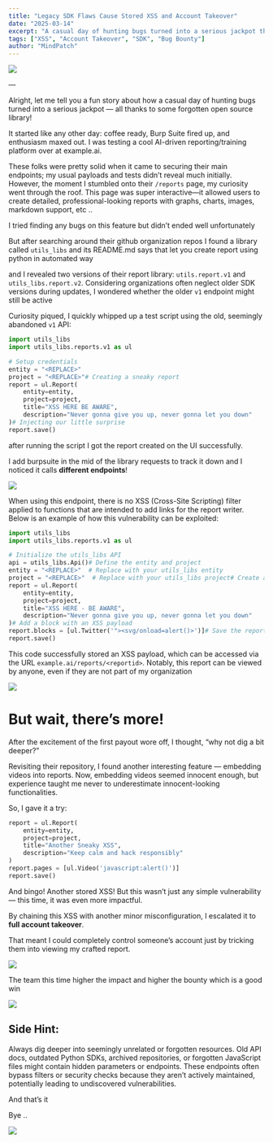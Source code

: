 ```yaml
---
title: "Legacy SDK Flaws Cause Stored XSS and Account Takeover"
date: "2025-03-14"
excerpt: "A casual day of hunting bugs turned into a serious jackpot thanks to some forgotten open source library. This vulnerability allowed for complete account takeover through stored XSS."
tags: ["XSS", "Account Takeover", "SDK", "Bug Bounty"]
author: "MindPatch"
---
```

  
![](https://miro.medium.com/v2/resize:fit:480/0*wFXpWUgkd4CNm-ov.gif)

—

Alright, let me tell you a fun story about how a casual day of hunting bugs turned into a serious jackpot — all thanks to some forgotten open source library!

It started like any other day: coffee ready, Burp Suite fired up, and enthusiasm maxed out. I was testing a cool AI-driven reporting/training platform over at example.ai.

These folks were pretty solid when it came to securing their main endpoints; my usual payloads and tests didn’t reveal much initially. However, the moment I stumbled onto their  `/reports`  page, my curiosity went through the roof. This page was super interactive—it allowed users to create detailed, professional-looking reports with graphs, charts, images, markdown support, etc ..

I tried finding any bugs on this feature but didn’t ended well unfortunately

But after searching around their github organization repos I found a library called  `utils_libs` and its README.md says that let you create report using python in automated way

and I revealed two versions of their report library:  `utils.report.v1`  and  `utils_libs.report.v2`. Considering organizations often neglect older SDK versions during updates, I wondered whether the older  `v1`  endpoint might still be active

Curiosity piqued, I quickly whipped up a test script using the old, seemingly abandoned  `v1`  API:

```python
import utils_libs  
import utils_libs.reports.v1 as ul

# Setup credentials  
entity = "<REPLACE>"  
project = "<REPLACE>"# Creating a sneaky report  
report = ul.Report(  
    entity=entity,  
    project=project,  
    title="XSS HERE BE AWARE",  
    description="Never gonna give you up, never gonna let you down"  
)# Injecting our little surprise  
report.save()
```

after running the script I got the report created on the UI successfully.

I add burpsuite in the mid of the library requests to track it down and I noticed it calls  **different endpoints**!

![](https://miro.medium.com/v2/resize:fit:320/0*A4q6356PxRgZBIKH.gif)

When using this endpoint, there is no XSS (Cross-Site Scripting) filter applied to functions that are intended to add links for the report writer. Below is an example of how this vulnerability can be exploited:

```python
import utils_libs  
import utils_libs.reports.v1 as ul

# Initialize the utils_libs API  
api = utils_libs.Api()# Define the entity and project  
entity = "<REPLACE>"  # Replace with your utils_libs entity  
project = "<REPLACE>"  # Replace with your utils_libs project# Create a new report  
report = ul.Report(  
    entity=entity,  
    project=project,  
    title="XSS HERE - BE AWARE",  
    description="Never gonna give you up, never gonna let you down"  
)# Add a block with an XSS payload  
report.blocks = [ul.Twitter('"><svg/onload=alert()>')]# Save the report  
report.save()
```

This code successfully stored an XSS payload, which can be accessed via the URL  `example.ai/reports/<reportid>`. Notably, this report can be viewed by anyone, even if they are not part of my organization

![](https://miro.medium.com/v2/resize:fit:480/0*XxPwaT6DwUAgyTLX.gif)

# But wait, there’s more!

After the excitement of the first payout wore off, I thought, “why not dig a bit deeper?”

Revisiting their repository, I found another interesting feature — embedding videos into reports. Now, embedding videos seemed innocent enough, but experience taught me never to underestimate innocent-looking functionalities.

So, I gave it a try:

```python
report = ul.Report(  
    entity=entity,  
    project=project,  
    title="Another Sneaky XSS",  
    description="Keep calm and hack responsibly"  
)  
report.pages = [ul.Video('javascript:alert()')]  
report.save()
```

And bingo! Another stored XSS! But this wasn’t just any simple vulnerability — this time, it was even more impactful.

By chaining this XSS with another minor misconfiguration, I escalated it to  **full account takeover**.

That meant I could completely control someone’s account just by tricking them into viewing my crafted report.

![](https://miro.medium.com/v2/resize:fit:700/1*k2U5b8qynuKX3XRR7LOQOQ.png)

The team this time higher the impact and higher the bounty which is a good win

![](https://miro.medium.com/v2/resize:fit:480/0*9HkGy1bjg5R6HlE9.gif)

## Side Hint:

Always dig deeper into seemingly unrelated or forgotten resources. Old API docs, outdated Python SDKs, archived repositories, or forgotten JavaScript files might contain hidden parameters or endpoints. These endpoints often bypass filters or security checks because they aren’t actively maintained, potentially leading to undiscovered vulnerabilities.

And that’s it

Bye ..

![](https://miro.medium.com/v2/resize:fit:379/0*-Pc5vZ1KCEfJFa0o.gif)
